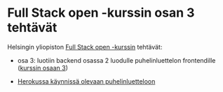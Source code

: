 # Full Stack open -kurssin osan 3 tehtävät

Helsingin yliopiston [Full Stack open -kurssin](https://fullstackopen.com/) tehtävät:

* osa 3: luotiin backend osassa 2 luodulle puhelinluettelon frontendille ([kurssin osaan 3](https://fullstackopen.com/osa3))

* [Herokussa käynnissä olevaan puhelinluetteloon](https://damp-caverns-02838.herokuapp.com/)